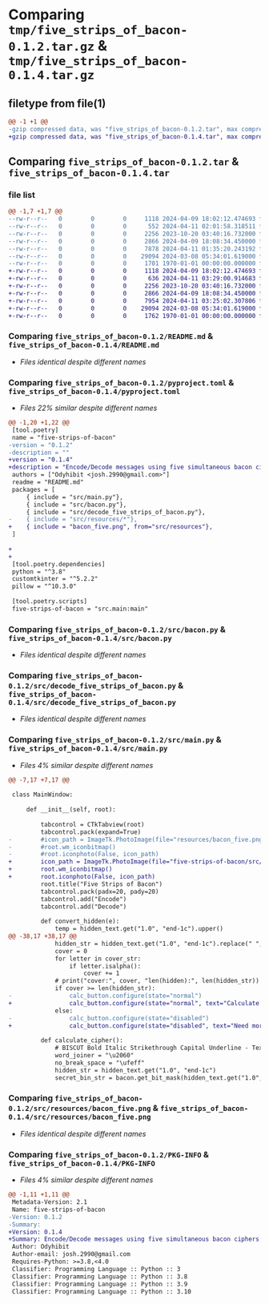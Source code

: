 # Comparing `tmp/five_strips_of_bacon-0.1.2.tar.gz` & `tmp/five_strips_of_bacon-0.1.4.tar.gz`

## filetype from file(1)

```diff
@@ -1 +1 @@
-gzip compressed data, was "five_strips_of_bacon-0.1.2.tar", max compression
+gzip compressed data, was "five_strips_of_bacon-0.1.4.tar", max compression
```

## Comparing `five_strips_of_bacon-0.1.2.tar` & `five_strips_of_bacon-0.1.4.tar`

### file list

```diff
@@ -1,7 +1,7 @@
--rw-r--r--   0        0        0     1118 2024-04-09 18:02:12.474693 five_strips_of_bacon-0.1.2/README.md
--rw-r--r--   0        0        0      552 2024-04-11 02:01:58.318511 five_strips_of_bacon-0.1.2/pyproject.toml
--rw-r--r--   0        0        0     2256 2023-10-20 03:40:16.732000 five_strips_of_bacon-0.1.2/src/bacon.py
--rw-r--r--   0        0        0     2866 2024-04-09 18:08:34.450000 five_strips_of_bacon-0.1.2/src/decode_five_strips_of_bacon.py
--rw-r--r--   0        0        0     7878 2024-04-11 01:35:20.243192 five_strips_of_bacon-0.1.2/src/main.py
--rw-r--r--   0        0        0    29094 2024-03-08 05:34:01.619000 five_strips_of_bacon-0.1.2/src/resources/bacon_five.png
--rw-r--r--   0        0        0     1701 1970-01-01 00:00:00.000000 five_strips_of_bacon-0.1.2/PKG-INFO
+-rw-r--r--   0        0        0     1118 2024-04-09 18:02:12.474693 five_strips_of_bacon-0.1.4/README.md
+-rw-r--r--   0        0        0      636 2024-04-11 03:29:00.914683 five_strips_of_bacon-0.1.4/pyproject.toml
+-rw-r--r--   0        0        0     2256 2023-10-20 03:40:16.732000 five_strips_of_bacon-0.1.4/src/bacon.py
+-rw-r--r--   0        0        0     2866 2024-04-09 18:08:34.450000 five_strips_of_bacon-0.1.4/src/decode_five_strips_of_bacon.py
+-rw-r--r--   0        0        0     7954 2024-04-11 03:25:02.307806 five_strips_of_bacon-0.1.4/src/main.py
+-rw-r--r--   0        0        0    29094 2024-03-08 05:34:01.619000 five_strips_of_bacon-0.1.4/src/resources/bacon_five.png
+-rw-r--r--   0        0        0     1762 1970-01-01 00:00:00.000000 five_strips_of_bacon-0.1.4/PKG-INFO
```

### Comparing `five_strips_of_bacon-0.1.2/README.md` & `five_strips_of_bacon-0.1.4/README.md`

 * *Files identical despite different names*

### Comparing `five_strips_of_bacon-0.1.2/pyproject.toml` & `five_strips_of_bacon-0.1.4/pyproject.toml`

 * *Files 22% similar despite different names*

```diff
@@ -1,20 +1,22 @@
 [tool.poetry]
 name = "five-strips-of-bacon"
-version = "0.1.2"
-description = ""
+version = "0.1.4"
+description = "Encode/Decode messages using five simultaneous bacon ciphers."
 authors = ["Odyhibit <josh.2990@gmail.com>"]
 readme = "README.md"
 packages = [
     { include = "src/main.py"},
     { include = "src/bacon.py"},
     { include = "src/decode_five_strips_of_bacon.py"},
-    { include = "src/resources/*"},
+    { include = "bacon_five.png", from="src/resources"},
 ]
 
+
+
 [tool.poetry.dependencies]
 python = "^3.8"
 customtkinter = "^5.2.2"
 pillow = "^10.3.0"
 
 [tool.poetry.scripts]
 five-strips-of-bacon = "src.main:main"
```

### Comparing `five_strips_of_bacon-0.1.2/src/bacon.py` & `five_strips_of_bacon-0.1.4/src/bacon.py`

 * *Files identical despite different names*

### Comparing `five_strips_of_bacon-0.1.2/src/decode_five_strips_of_bacon.py` & `five_strips_of_bacon-0.1.4/src/decode_five_strips_of_bacon.py`

 * *Files identical despite different names*

### Comparing `five_strips_of_bacon-0.1.2/src/main.py` & `five_strips_of_bacon-0.1.4/src/main.py`

 * *Files 4% similar despite different names*

```diff
@@ -7,17 +7,17 @@
 
 class MainWindow:
 
     def __init__(self, root):
 
         tabcontrol = CTkTabview(root)
         tabcontrol.pack(expand=True)
-        #icon_path = ImageTk.PhotoImage(file="resources/bacon_five.png")
-        #root.wm_iconbitmap()
-        #root.iconphoto(False, icon_path)
+        icon_path = ImageTk.PhotoImage(file="five-strips-of-bacon/src/resources/bacon_five.png")
+        root.wm_iconbitmap()
+        root.iconphoto(False, icon_path)
         root.title("Five Strips of Bacon")
         tabcontrol.pack(padx=20, pady=20)
         tabcontrol.add("Encode")
         tabcontrol.add("Decode")
 
         def convert_hidden(e):
             temp = hidden_text.get("1.0", "end-1c").upper()
@@ -38,17 +38,17 @@
             hidden_str = hidden_text.get("1.0", "end-1c").replace(" ", "")
             cover = 0
             for letter in cover_str:
                 if letter.isalpha():
                     cover += 1
             # print("cover:", cover, "len(hidden):", len(hidden_str))
             if cover >= len(hidden_str):
-                calc_button.configure(state="normal")
+                calc_button.configure(state="normal", text="Calculate cipher")
             else:
-                calc_button.configure(state="disabled")
+                calc_button.configure(state="disabled", text="Need more cover text")
 
         def calculate_cipher():
             # BISCUT Bold Italic Strikethrough Capital Underline - Text
             word_joiner = "\u2060"
             no_break_space = "\ufeff"
             hidden_str = hidden_text.get("1.0", "end-1c")
             secret_bin_str = bacon.get_bit_mask(hidden_text.get("1.0", "end -1c").lower(),
```

### Comparing `five_strips_of_bacon-0.1.2/src/resources/bacon_five.png` & `five_strips_of_bacon-0.1.4/src/resources/bacon_five.png`

 * *Files identical despite different names*

### Comparing `five_strips_of_bacon-0.1.2/PKG-INFO` & `five_strips_of_bacon-0.1.4/PKG-INFO`

 * *Files 4% similar despite different names*

```diff
@@ -1,11 +1,11 @@
 Metadata-Version: 2.1
 Name: five-strips-of-bacon
-Version: 0.1.2
-Summary: 
+Version: 0.1.4
+Summary: Encode/Decode messages using five simultaneous bacon ciphers.
 Author: Odyhibit
 Author-email: josh.2990@gmail.com
 Requires-Python: >=3.8,<4.0
 Classifier: Programming Language :: Python :: 3
 Classifier: Programming Language :: Python :: 3.8
 Classifier: Programming Language :: Python :: 3.9
 Classifier: Programming Language :: Python :: 3.10
```

